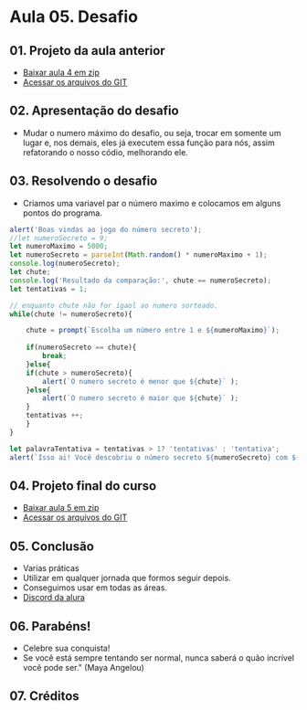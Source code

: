 # Aula 05. Desafio

## 01. Projeto da aula anterior
- [Baixar aula 4 em zip](https://github.com/alura-cursos/logica-js/archive/refs/heads/aula_4.zip)
- [Acessar os arquivos do GIT](https://github.com/alura-cursos/logica-js/tree/aula_4)

## 02. Apresentação do desafio
- Mudar o numero máximo do desafio, ou seja, trocar em somente um lugar e, nos demais, eles já executem essa função para nós, assim refatorando o nosso códio, melhorando ele.

## 03. Resolvendo o desafio
- Criamos uma variavel par o número maximo e colocamos em alguns pontos do programa.

````javascript
alert('Boas vindas ao jogo do número secreto');
//let numeroSecreto = 9;
let numeroMaximo = 5000;
let numeroSecreto = parseInt(Math.random() * numeroMaximo + 1);
console.log(numeroSecreto);
let chute;
console.log('Resultado da comparação:', chute == numeroSecreto);
let tentativas = 1;

// enquanto chute não for igaol ao numero sorteado.
while(chute != numeroSecreto){

    chute = prompt(`Escolha um número entre 1 e ${numeroMaximo}`);
    
    if(numeroSecreto == chute){
        break;        
    }else{
    if(chute > numeroSecreto){
        alert(`O numero secreto é menor que ${chute}` );
    }else{
        alert(`O numero secreto é maior que ${chute}` );
    }
    tentativas ++;        
    }    
}

let palavraTentativa = tentativas > 1? 'tentativas' : 'tentativa';
alert(`Isso ai! Você descobriu o número secreto ${numeroSecreto} com ${tentativas} ${palavraTentativa}.`);


````
## 04. Projeto final do curso
- [Baixar aula 5 em zip](https://github.com/alura-cursos/logica-js/archive/refs/heads/aula_5.zip)
- [Acessar os arquivos do GIT](https://github.com/alura-cursos/logica-js/tree/aula_5)

## 05. Conclusão
- Varias práticas
- Utilizar em qualquer jornada que formos seguir depois.
- Conseguimos usar em todas as áreas.
- [Discord da alura](https://discord.gg/SK9bj7hEYD)

## 06. Parabéns!
- Celebre sua conquista! 
- Se você está sempre tentando ser normal, nunca saberá o quão incrível você pode ser." (Maya Angelou)

## 07. Créditos